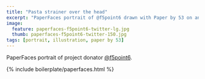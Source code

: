 ```yaml
---
title: "Pasta strainer over the head"
excerpt: "PaperFaces portrait of @f5point6 drawn with Paper by 53 on an iPad."
image: 
  feature: paperfaces-f5point6-twitter-lg.jpg
  thumb: paperfaces-f5point6-twitter-150.jpg
tags: [portrait, illustration, paper by 53]
---
```


PaperFaces portrait of project donator [@f5point6](http://twitter.com/f5point6).

{% include boilerplate/paperfaces.html %}